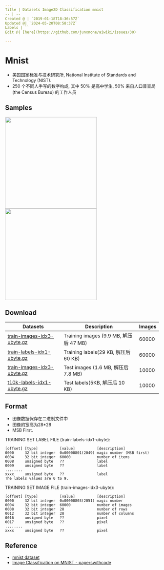```yaml
---
Title | Datasets Image2D Classification mnist
-- | --
Created @ | `2019-01-18T18:36:57Z`
Updated @| `2024-05-20T08:58:37Z`
Labels | ``
Edit @| [here](https://github.com/junxnone/aiwiki/issues/30)

---
```

# Mnist

- 美国国家标准与技术研究所, National Institute of Standards and Technology (NIST). 
-  250 个不同人手写的数字构成, 其中 50% 是高中学生, 50% 来自人口普查局 (the Census Bureau) 的工作人员


## Samples

<img width="300px" src="https://user-images.githubusercontent.com/2216970/51413058-95037c00-1ba8-11e9-9153-c5f0764f8e42.png">
<img width="300px" src="https://user-images.githubusercontent.com/2216970/179348954-f84fb28d-8784-4421-8e3a-f87481fdd1db.png">


## Download

Datasets | Description | Images
-- | -- | --
[train-images-idx3-ubyte.gz](https://github.com/junxnone/junxnone.github.io/files/2774597/train-images-idx3-ubyte.gz) | Training images (9.9 MB, 解压后 47 MB) | 60000
[train-labels-idx1-ubyte.gz](https://github.com/junxnone/junxnone.github.io/files/2774598/train-labels-idx1-ubyte.gz) | Training labels(29 KB, 解压后 60 KB) |  60000
[train-images-idx3-ubyte.gz](https://github.com/junxnone/junxnone.github.io/files/2774599/train-images-idx3-ubyte.gz) | Test images (1.6 MB, 解压后 7.8 MB) | 10000
[t10k-labels-idx1-ubyte.gz](https://github.com/junxnone/junxnone.github.io/files/2774601/t10k-labels-idx1-ubyte.gz) | Test labels(5KB, 解压后 10 KB) | 10000

## Format

- 图像数据保存在二进制文件中
- 图像的宽高为28*28
- MSB First.

TRAINING SET LABEL FILE (train-labels-idx1-ubyte):
```
[offset] [type]          [value]          [description] 
0000     32 bit integer  0x00000801(2049) magic number (MSB first) 
0004     32 bit integer  60000            number of items 
0008     unsigned byte   ??               label 
0009     unsigned byte   ??               label 
........ 
xxxx     unsigned byte   ??               label
The labels values are 0 to 9.
```
TRAINING SET IMAGE FILE (train-images-idx3-ubyte):
```
[offset] [type]          [value]          [description] 
0000     32 bit integer  0x00000803(2051) magic number 
0004     32 bit integer  60000            number of images 
0008     32 bit integer  28               number of rows 
0012     32 bit integer  28               number of columns 
0016     unsigned byte   ??               pixel 
0017     unsigned byte   ??               pixel 
........ 
xxxx     unsigned byte   ??               pixel
```


## Reference
- [mnist dataset](http://yann.lecun.com/exdb/mnist/)
- [Image Classification on MNIST - paperswithcode](https://paperswithcode.com/sota/image-classification-on-mnist?metric=Accuracy)

